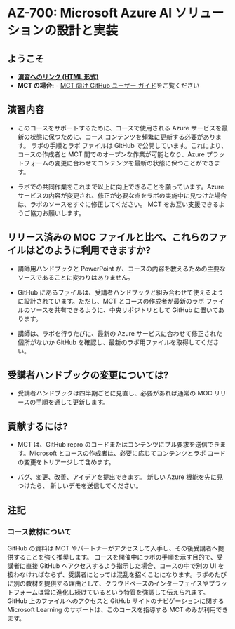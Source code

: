 ﻿# AZ-700: Microsoft Azure AI ソリューションの設計と実装 

## ようこそ

- **[演習へのリンク (HTML 形式)](https://microsoftlearning.github.io/AZ-700JA-Designing-and-Implementing-Microsoft-Azure-Networking-Solutions/)**
- **MCT の場合:** - [MCT 向け GitHub ユーザー ガイド](https://microsoftlearning.github.io/MCT-User-Guide-JA/)をご覧ください

## 演習内容

- このコースをサポートするために、コースで使用される Azure サービスを最新の状態に保つために、コース コンテンツを頻繁に更新する必要があります。  ラボの手順とラボ ファイルは GitHub で公開しています。これにより、コースの作成者と MCT 間でのオープンな作業が可能となり、Azure プラットフォームの変更に合わせてコンテンツを最新の状態に保つことができます。

- ラボでの共同作業をこれまで以上に向上できることを願っています。Azure サービスの内容が変更され、修正が必要な点をラボの実施中に見つけた場合は、ラボのソースをすぐに修正してください。  MCT をお互い支援できるようご協力お願いします。

## リリース済みの MOC ファイルと比べ、これらのファイルはどのように利用できますか?

- 講師用ハンドブックと PowerPoint が、コースの内容を教えるための主要なソースであることに変わりはありません。

- GitHub にあるファイルは、受講者ハンドブックと組み合わせて使えるように設計されています。ただし、MCT とコースの作成者が最新のラボ ファイルのソースを共有できるように、中央リポジトリとして GitHub に置いてあります。

- 講師は、ラボを行うたびに、最新の Azure サービスに合わせて修正された個所がないか GitHub を確認し、最新のラボ用ファイルを取得してください。

## 受講者ハンドブックの変更については?

- 受講者ハンドブックは四半期ごとに見直し、必要があれば通常の MOC リリースの手順を通して更新します。

## 貢献するには?

- MCT は、GitHub repro のコードまたはコンテンツにプル要求を送信できます。Microsoft とコースの作成者は、必要に応じてコンテンツとラボ コードの変更をトリアージして含めます。

- バグ、変更、改善、アイデアを提出できます。  新しい Azure 機能を先に見つけたら、  新しいデモを送信してください。

## 注記

### コース教材について

GitHub の資料は MCT やパートナーがアクセスして入手し、その後受講者へ提供することを強く推奨します。  コースを開催中にラボの手順を示す目的で、受講者に直接 GitHub へアクセスするよう指示した場合、コースの中で別の UI を扱わなければならず、受講者にとっては混乱を招くことになります。ラボのたびに別の教材を提供する理由として、クラウドベースのインターフェイスやプラットフォームは常に進化し続けているという特質を強調して伝えられます。GitHub 上のファイルへのアクセスと GitHub サイトのナビゲーションに関する Microsoft Learning のサポートは、このコースを指導する MCT のみが利用できます。
